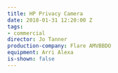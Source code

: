 ```yaml
---
title: HP Privacy Camera
date: 2018-01-31 12:20:00 Z
tags:
- commercial
director: Jo Tanner
production-company: Flare AMVBBDO
equipment: Arri Alexa
is-shown: false
---
```


